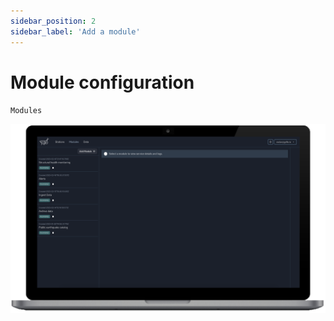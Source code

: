 ```yaml
---
sidebar_position: 2
sidebar_label: 'Add a module'
---
```


# Module configuration
`Modules`

![Module_01](../img/module_01_2.png)
<!-- ![Module_02](../img/module_02.png)
![Module_03](../img/module_03.png) -->